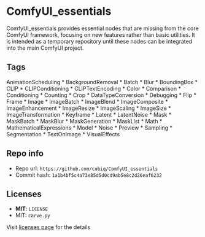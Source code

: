 # ComfyUI_essentials
ComfyUI_essentials provides essential nodes that are missing from the core ComfyUI framework, focusing on new features rather than basic utilities. It is intended as a temporary repository until these nodes can be integrated into the main ComfyUI project.

## Tags
AnimationScheduling * BackgroundRemoval * Batch * Blur * BoundingBox * CLIP * CLIPConditioning * CLIPTextEncoding * Color * Comparison * Conditioning * Counting * Crop * DataTypeConversion * Debugging * Flip * Frame * Image * ImageBatch * ImageBlend * ImageComposite * ImageEnhancement * ImageResize * ImageScaling * ImageSize * ImageTransformation * Keyframe * Latent * LatentNoise * Mask * MaskBatch * MaskBlur * MaskGeneration * MaskList * Math * MathematicalExpressions * Model * Noise * Preview * Sampling * Segmentation * TextOnImage * VisualEffects

## Repo info
- Repo url: `https://github.com/cubiq/ComfyUI_essentials`
- Commit hash: `1a1b4bf5c4a73e85d5d0cd9ab5e8c2d26eaf6232`

## Licenses
- **MIT**: `LICENSE`
- MIT: `carve.py`

Visit [licenses page](licenses.md) for the details
